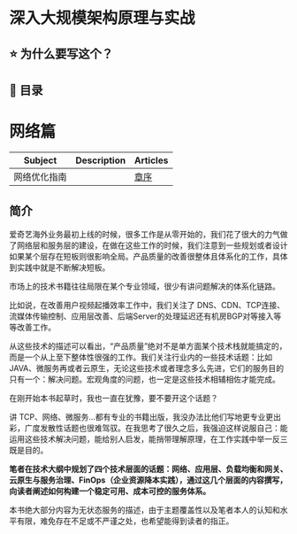 # 深入大规模架构原理与实战

## ⭐️ 为什么要写这个？


## 📖 目录

# 网络篇

| Subject | Description | Articles |
|:-------:|:-------:|:------|
|网络优化指南||[章序](content/chapter1/intro.md)|





## 简介


爱奇艺海外业务最初上线的时候，很多工作是从零开始的，我们花了很大的力气做了网络层和服务层的建设，在做在这些工作的时候，我们注意到一些规划或者设计如果某个层存在短板则很影响全局。产品质量的改善很整体且体系化的工作，具体到实践中就是不断解决短板。

市场上的技术书籍往往局限在某个专业领域，很少有讲问题解决的体系化链路。

比如说，在改善用户视频起播效率工作中，我们关注了 DNS、CDN、TCP连接、流媒体传输控制、应用层改善、后端Server的处理延迟还有机房BGP对等接入等等改善工作。

从这些技术的描述可以看出，“产品质量”绝对不是单方面某个技术栈就能搞定的，而是一个从上至下整体性很强的工作。我们关注行业内的一些技术话题：比如JAVA、微服务再或者云原生，无论这些技术或者理念多么先进，它们的服务目的只有一个：解决问题。宏观角度的问题，也一定是这些技术相辅相佐才能完成。

在刚开始本书起草时，我也一直在犹豫，要不要开这个话题？

讲 TCP、网络、微服务...都有专业的书籍出版，我没办法比他们写地更专业更出彩，广度发散性话题也很难驾驭。在我思考了很久之后，我强迫这样说服自己：能运用这些技术解决问题，能给别人启发，能捎带理解原理，在工作实践中举一反三既是目的。

**笔者在技术大纲中规划了四个技术层面的话题：网络、应用层、负载均衡和网关、云原生与服务治理、FinOps（企业资源降本实践），通过这几个层面的内容撰写，向读者阐述如何构建一个稳定可用、成本可控的服务体系。**

本书绝大部分内容为无状态服务的描述，由于主题覆盖性以及笔者本人的认知和水平有限，难免存在不足或不严谨之处，也希望能得到读者的指正。

